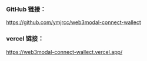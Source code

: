### GitHub 链接：
https://github.com/ymjrcc/web3modal-connect-wallect
### vercel 链接：
https://web3modal-connect-wallect.vercel.app/